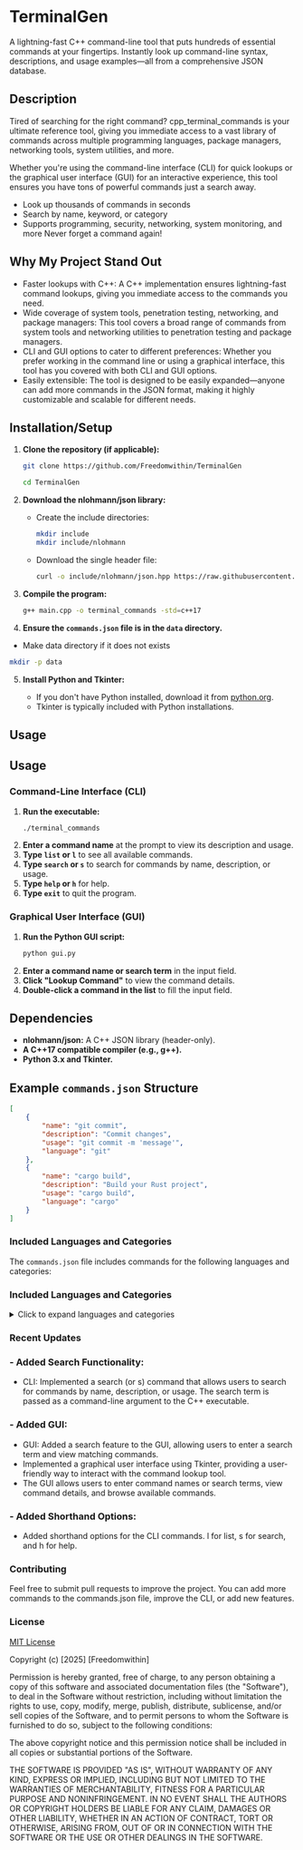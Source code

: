 # TerminalGen

A lightning-fast C++ command-line tool that puts hundreds of essential commands at your fingertips. Instantly look up command-line syntax, descriptions, and usage examples—all from a comprehensive JSON database.

## Description

Tired of searching for the right command? cpp_terminal_commands is your ultimate reference tool, giving you immediate access to a vast library of commands across multiple programming languages, package managers, networking tools, system utilities, and more.

Whether you're using the command-line interface (CLI) for quick lookups or the graphical user interface (GUI) for an interactive experience, this tool ensures you have tons of powerful commands just a search away.

- Look up thousands of commands in seconds
- Search by name, keyword, or category
- Supports programming, security, networking, system monitoring, and more
Never forget a command again!

## Why My Project Stand Out

- Faster lookups with C++: A C++ implementation ensures lightning-fast command lookups, giving you immediate access to the commands you need.
- Wide coverage of system tools, penetration testing, networking, and package managers: This tool covers a broad range of commands from system tools and networking utilities to penetration testing and package managers.
- CLI and GUI options to cater to different preferences: Whether you prefer working in the command line or using a graphical interface, this tool has you covered with both CLI and GUI options.
- Easily extensible: The tool is designed to be easily expanded—anyone can add more commands in the JSON format, making it highly customizable and scalable for different needs.

## Installation/Setup

1.  **Clone the repository (if applicable):**

    ```bash
    git clone https://github.com/Freedomwithin/TerminalGen

    cd TerminalGen
    ```

2.  **Download the nlohmann/json library:**

    * Create the include directories:

        ```bash
        mkdir include
        mkdir include/nlohmann
        ```

    * Download the single header file:

        ```bash
        curl -o include/nlohmann/json.hpp https://raw.githubusercontent.com/nlohmann/json/develop/single_include/nlohmann/json.hpp
        ```

3.  **Compile the program:**

    ```bash
    g++ main.cpp -o terminal_commands -std=c++17
    ```

4.  **Ensure the `commands.json` file is in the `data` directory.**

- Make data directory if it does not exists 
```bash
mkdir -p data
```

5.  **Install Python and Tkinter:**

    * If you don't have Python installed, download it from [python.org](https://www.python.org/).
    * Tkinter is typically included with Python installations.

## Usage

## Usage

### Command-Line Interface (CLI)

1. **Run the executable:**
    ```bash
    ./terminal_commands
    ```
2. **Enter a command name** at the prompt to view its description and usage.
3. **Type `list` or `l`** to see all available commands.
4. **Type `search` or `s`** to search for commands by name, description, or usage.
5. **Type `help` or `h`** for help.
6. **Type `exit`** to quit the program.

### Graphical User Interface (GUI)

1. **Run the Python GUI script:**
    ```bash
    python gui.py
    ```
2. **Enter a command name or search term** in the input field.
3. **Click "Lookup Command"** to view the command details.
4. **Double-click a command in the list** to fill the input field.

## Dependencies

* **nlohmann/json:** A C++ JSON library (header-only).
* **A C++17 compatible compiler (e.g., g++).**
* **Python 3.x and Tkinter.**

## Example `commands.json` Structure

```json
[
    {
        "name": "git commit",
        "description": "Commit changes",
        "usage": "git commit -m 'message'",
        "language": "git"
    },
    {
        "name": "cargo build",
        "description": "Build your Rust project",
        "usage": "cargo build",
        "language": "cargo"
    }
]
```

### Included Languages and Categories

The `commands.json` file includes commands for the following languages and categories:

### Included Languages and Categories

<details>
  <summary>Click to expand languages and categories</summary>

  #### Programming Languages:
  - Bash/Shell, C/C++, C#, Dart, Go, Java, JavaScript (Node.js), Lua, Perl, PHP, Python, Ruby, Rust, Swift

  #### Version Control:
  - Git

  #### Package Managers:
  - apt (Debian/Ubuntu), brew (macOS), cargo (Rust), composer (PHP), dnf (Fedora/CentOS), gem (Ruby), npm (JavaScript), pip (Python), yarn (JavaScript), zypper (openSUSE)

  #### Build Tools:
  - cmake, dotnet, g++ (C++), gradle (Java), javac (Java), make, mvn (Java), rustc (Rust)

  #### Databases:
  - SQL

  #### Text Editors:
  - Nano, Vim

  #### Terminal Multiplexers:
  - abduco, byobu, dtach, dvtm, ratpoison, screen, tmux

  #### Terminal Emulators:
  - alacritty, cool-retro-term, eterm, gnome-terminal, guake, kitty, konsole, lxterminal, mate-terminal, roxterm, rxvt, sakura, st, terminology, tilda, tilix, urxvt, xfce4-terminal, xterm, yakuake

  #### Networking Tools:
  - autossh, curl, curlftpfs, dig, fuseiso, httpie, ifconfig, ip, mosh, nc, ncat, netcat, netstat, ping, route, scp, ssh, sshfs, sshuttle, ss, socat, telnet, traceroute, wget

  #### System Monitoring:
  - df, df -h, free, free -m, htop, iostat, lsof, ps, sar, top, uptime, vmstat

  #### Text Processing:
  - awk, cat, cp, cut, diff, find, grep, head, jq, less, mv, paste, rm, rmdir, sed, sort, tail, tee, touch, tr, uniq, wc

  #### Cloud CLIs:
  - aws (AWS CLI), az (Azure CLI), gcloud (Google Cloud CLI)

  #### Containerization:
  - Docker

  #### Orchestration:
  - Kubernetes

  #### DevOps Tools:
  - ansible-playbook (Ansible), terraform (Terraform), vagrant (Vagrant)

  #### CI/CD:
  - circleci, gitlab-ci, jenkins, travis-ci

  #### Monitoring and Logging:
  - elk (Elasticsearch, Logstash, Kibana), grafana, prometheus, splunk

  #### Security and Compliance:
  - aide, aircrack-ng, arachni, armitage, arpspoof, auditd, beef, bettercap, bloodhound, burpsuite, chkrootkit, clamav, cobaltstrike, commix, crackmapexec, dirb, driftnet, dnschef, dnsenum, dnsrecon, dnsspoof...

</details>


### Recent Updates

### - Added Search Functionality:
- CLI: Implemented a search (or s) command that allows users to search for commands by name, description, or usage. The search term is passed as a command-line argument to the C++ executable.
### - Added GUI:
- GUI: Added a search feature to the GUI, allowing users to enter a search term and view matching commands.
- Implemented a graphical user interface using Tkinter, providing a user-friendly way to interact with the command lookup tool.
- The GUI allows users to enter command names or search terms, view command details, and browse available commands.
### - Added Shorthand Options:
- Added shorthand options for the CLI commands. l for list, s for search, and h for help.


### Contributing
Feel free to submit pull requests to improve the project. You can add more commands to the commands.json file, improve the CLI, or add new features.

### License

[MIT License](https://opensource.org/licenses/MIT)

Copyright (c) [2025] [Freedomwithin]

Permission is hereby granted, free of charge, to any person obtaining a copy
of this software and associated documentation files (the "Software"), to deal
in the Software without restriction, including without limitation the rights
to use, copy, modify, merge, publish, distribute, sublicense, and/or sell
copies of the Software, and to permit persons to whom the Software is
furnished to do so, subject to the following conditions:

The above copyright notice and this permission notice shall be included in all
copies or substantial portions of the Software.

THE SOFTWARE IS PROVIDED "AS IS", WITHOUT WARRANTY OF ANY KIND, EXPRESS OR
IMPLIED, INCLUDING BUT NOT LIMITED TO THE WARRANTIES OF MERCHANTABILITY,
FITNESS FOR A PARTICULAR PURPOSE AND NONINFRINGEMENT. IN NO EVENT SHALL THE
AUTHORS OR COPYRIGHT HOLDERS BE LIABLE FOR ANY CLAIM, DAMAGES OR OTHER
LIABILITY, WHETHER IN AN ACTION OF CONTRACT, TORT OR OTHERWISE, ARISING FROM,
OUT OF OR IN CONNECTION WITH THE SOFTWARE OR THE USE OR OTHER DEALINGS IN THE
SOFTWARE.